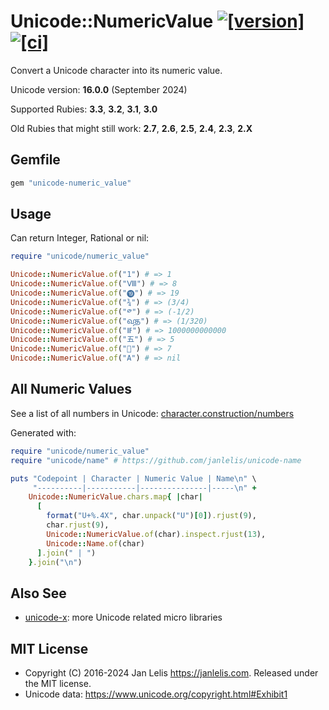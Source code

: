 # Unicode::NumericValue [![[version]](https://badge.fury.io/rb/unicode-numeric_value.svg)](https://badge.fury.io/rb/unicode-numeric_value)  [![[ci]](https://github.com/janlelis/unicode-numeric_value/workflows/Test/badge.svg)](https://github.com/janlelis/unicode-numeric_value/actions?query=workflow%3ATest)

Convert a Unicode character into its numeric value.

Unicode version: **16.0.0** (September 2024)

Supported Rubies: **3.3**, **3.2**, **3.1**, **3.0**

Old Rubies that might still work: **2.7**, **2.6**, **2.5**, **2.4**, **2.3**, **2.X**

## Gemfile

```ruby
gem "unicode-numeric_value"
```

## Usage

Can return Integer, Rational or nil:

```ruby
require "unicode/numeric_value"

Unicode::NumericValue.of("1") # => 1
Unicode::NumericValue.of("Ⅷ") # => 8
Unicode::NumericValue.of("⓳") # => 19
Unicode::NumericValue.of("¾") # => (3/4)
Unicode::NumericValue.of("༳") # => (-1/2)
Unicode::NumericValue.of("𑿀") # => (1/320)
Unicode::NumericValue.of("𖭡") # => 1000000000000
Unicode::NumericValue.of("五") # => 5
Unicode::NumericValue.of("𜳷") # => 7
Unicode::NumericValue.of("A") # => nil
```

## All Numeric Values

See a list of all numbers in Unicode: [character.construction/numbers](https://character.construction/numbers)

Generated with:

```ruby
require "unicode/numeric_value"
require "unicode/name" # https://github.com/janlelis/unicode-name

puts "Codepoint | Character | Numeric Value | Name\n" \
     "----------|-----------|---------------|-----\n" +
    Unicode::NumericValue.chars.map{ |char|
      [
        format("U+%.4X", char.unpack("U")[0]).rjust(9),
        char.rjust(9),
        Unicode::NumericValue.of(char).inspect.rjust(13),
        Unicode::Name.of(char)
      ].join(" | ")
    }.join("\n")
```


## Also See

- [unicode-x](https://github.com/janlelis/unicode-x): more Unicode related micro libraries

## MIT License

- Copyright (C) 2016-2024 Jan Lelis <https://janlelis.com>. Released under the MIT license.
- Unicode data: https://www.unicode.org/copyright.html#Exhibit1
